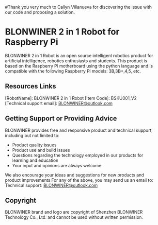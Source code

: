 #Thank you very much to Callyn Villanueva for discovering the issue with our code and proposing a solution.

# BLONWINER 2 in 1 Robot for Raspberry Pi
BLONWINER 2 in 1 Robot is an open source intelligent robotics product for artificial intelligence, robotics enthusiasts and students.
This product is based on the Raspberry Pi motherboard using the python language and is compatible with the following Raspberry Pi models: 3B,3B+,4,5, etc.

## Resources Links

[RobotName]: BLONWINER 2 in 1 Robot
[Item Code]: BSKU001_V2
[Technical support email]:  BLONWINER@outlook.com   

## Getting Support or Providing Advice

BLONWINER provides free and responsive product and technical support, including but not limited to:   
* Product quality issues 
* Product use and build issues
* Questions regarding the technology employed in our products for learning and education
* Your input and opinions are always welcome

We also encourage your ideas and suggestions for new products and product improvements
For any of the above, you may send us an email to:     \
Technical support: BLONWINER@outlook.com 

## Copyright

BLONWINER brand and logo are copyright of Shenzhen BLONWINER Technology Co., Ltd. and cannot be used without written permission.
